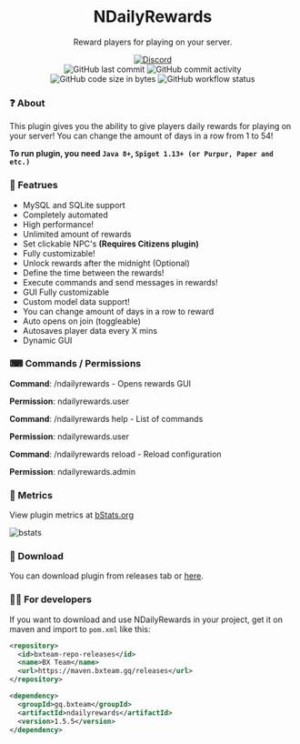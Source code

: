 <h1 align="center">
  NDailyRewards
</h1>

<p align="center">
    Reward players for playing on your server.
</p>

<div align="center">
    <a href="https://discord.gg/p7cxhw7E2M"><img src="https://img.shields.io/discord/931595732752953375?logo=discord&style=for-the-badge" alt="Discord"/></a>
    <br>
    <img src="https://img.shields.io/github/last-commit/BX-Team/NDailyRewards?style=for-the-badge" alt="GitHub last commit"/>
    <img src="https://img.shields.io/github/commit-activity/m/BX-Team/NDailyRewards?style=for-the-badge" alt="GitHub commit activity"/>
    <br>
    <img src="https://img.shields.io/github/languages/code-size/BX-Team/NDailyRewards?style=for-the-badge" alt="GitHub code size in bytes"/>
    <img src="https://img.shields.io/github/workflow/status/BX-Team/NDailyRewards/Java%20CI%20with%20Maven?style=for-the-badge" alt="GitHub workflow status"/>
</div>

### ❓ About
This plugin gives you the ability to give players daily rewards for playing on your server!
You can change the amount of days in a row from 1 to 54!

**To run plugin, you need `Java 8+`, `Spigot 1.13+ (or Purpur, Paper and etc.)`**

### 🤖 Featrues
- MySQL and SQLite support
- Completely automated
- High performance!
- Unlimited amount of rewards
- Set clickable NPC's **(Requires Citizens plugin)**
- Fully customizable!
- Unlock rewards after the midnight (Optional)
- Define the time between the rewards!
- Execute commands and send messages in rewards!
- GUI Fully customizable
- Custom model data support!
- You can change amount of days in a row to reward
- Auto opens on join (toggleable)
- Autosaves player data every X mins
- Dynamic GUI

### ⌨ Commands / Permissions

**Command**: /ndailyrewards - Opens rewards GUI

**Permission**: ndailyrewards.user

**Command**: /ndailyrewards help - List of commands

**Permission**: ndailyrewards.user

**Command**: /ndailyrewards reload - Reload configuration

**Permission**: ndailyrewards.admin


### 📡 Metrics
View plugin metrics at [bStats.org](https://bstats.org/plugin/bukkit/NDailyRewards/13844)

![bstats](https://bstats.org/signatures/bukkit/NDailyRewards.svg)


### 🔨 Download
You can download plugin from releases tab or [here](https://github.com/BX-Team/NDailyRewards/releases/latest).

### 👩‍💻 For developers
If you want to download and use NDailyRewards in your project, get it on maven and import to `pom.xml` like this:
```xml
<repository>
  <id>bxteam-repo-releases</id>
  <name>BX Team</name>
  <url>https://maven.bxteam.gq/releases</url>
</repository>
```

```xml
<dependency>
  <groupId>gq.bxteam</groupId>
  <artifactId>ndailyrewards</artifactId>
  <version>1.5.5</version>
</dependency>
```
